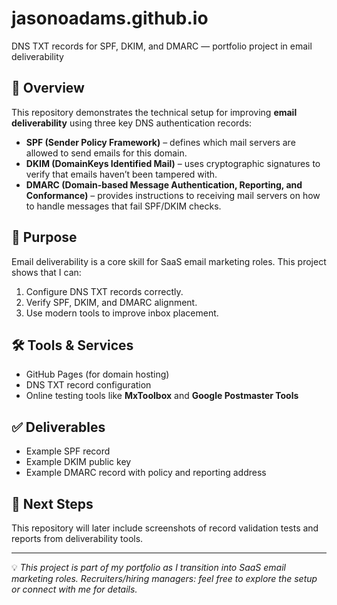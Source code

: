 # jasonoadams.github.io  
DNS TXT records for SPF, DKIM, and DMARC — portfolio project in email deliverability  

## 📌 Overview  
This repository demonstrates the technical setup for improving **email deliverability** using three key DNS authentication records:  

- **SPF (Sender Policy Framework)** – defines which mail servers are allowed to send emails for this domain.  
- **DKIM (DomainKeys Identified Mail)** – uses cryptographic signatures to verify that emails haven’t been tampered with.  
- **DMARC (Domain-based Message Authentication, Reporting, and Conformance)** – provides instructions to receiving mail servers on how to handle messages that fail SPF/DKIM checks.  

## 🎯 Purpose  
Email deliverability is a core skill for SaaS email marketing roles. This project shows that I can:  
1. Configure DNS TXT records correctly.  
2. Verify SPF, DKIM, and DMARC alignment.  
3. Use modern tools to improve inbox placement.  

## 🛠️ Tools & Services  
- GitHub Pages (for domain hosting)  
- DNS TXT record configuration  
- Online testing tools like **MxToolbox** and **Google Postmaster Tools**  

## ✅ Deliverables  
- Example SPF record  
- Example DKIM public key  
- Example DMARC record with policy and reporting address  

## 🔗 Next Steps  
This repository will later include screenshots of record validation tests and reports from deliverability tools.  

---

💡 *This project is part of my portfolio as I transition into SaaS email marketing roles. Recruiters/hiring managers: feel free to explore the setup or connect with me for details.*
